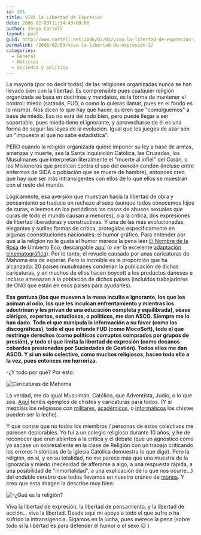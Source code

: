 ```yaml
---
id: 261
title: VIVA la Libertad de Expresión
date: 2006-02-03T11:34:43+00:00
author: Jorge Cortell
layout: post
guid: http://www.cortell.net/2006/02/03/viva-la-libertad-de-expresion-2/
permalink: /2006/02/03/viva-la-libertad-de-expresion-2/
categories:
  - General
  - Noticias
  - Sociedad y polí­tica
---
```

La mayorí­a (por no decir todas) de las religiones organizadas nunca se han llevado bien con la libertad. Es comprensible pues cualquier religión organizada se basa en doctrinas y mandatos, es la forma de mantener el control: miedo (satanás, FUD, o como lo quieras llamar, pues en el fondo es lo mismo). Nos dicen lo que hay que hacer, quieren que "comulguemos" a base de miedo. Eso no está del todo bien, pero puede llegar a ser soportable, pues miedo tiene el ignorante, y aprovecharse de él es una forma de seguir las leyes de la evolución. Igual que los juegos de azar son un "impuesto al que no sabe estadí­stica".

PERO cuando la religión organizada quiere imponer su ley a base de armas, amenzas y muerte, sea la Santa Inquisición Católica, las Cruzadas, los Musulmanes que interpretan literalmente el "muerte al infiel" del Corán, o los Misioneros que predican contra el uso del <s>concón</s> condón (incluso entre enfermos de SIDA o población que se muere de hambre), entonces creo que hay que ser más intransigentes con ellos de lo que ellos se muestran con el resto del mundo.

Lógicamente, esa aversión que muestran hacia la libertad de obra y pensamiento se traduce en rechazo al sexo (aunque todos conocemos hijos de curas, o leemos en los periódicos los casos de abusos sexuales que curas de todo el mundo causan a menores), o a la crí­tica, dos expresiones de libertad liberadoras y constructivas. Y una de las más evolucionadas, elegantes y sutiles formas de crí­tica, protegidas especí­ficamente en algunas coonstituciones nacionales: el humor gráfico. Para entender por qué a la religión no le gusta el humor merece la pena leer [El Nombre de la Rosa](http://es.wikipedia.org/wiki/El_nombre_de_la_rosa) de Umberto Eco, descargable [aquí­](http://ar.geocities.com/krnv_bweb/ndelarosa.zip) (o ver la excelente [adaptación cinematográfica](http://es.movies.yahoo.com/db/f/1/1/111870.html)). Por lo tanto, el revuelo causado por unas caricaturas de Mahoma era de esperar. Pero lo increí­ble es la proporción que ha alcanzado: 20 paí­ses musulmanes condenan la publicación de dichas caricaturas, y en muchos de ellos hacen boycott a los productos daneses e incluso amenazan a la población de dichos paí­ses (incluí­dos trabajadores de ONG que están en esos paí­ses para ayudarles).

**Esa gentuza (los que mueven a la masa inculta e ignorante, los que los animan al odio, los que les inculcan enfrentamiento y mientras los adoctrinan y les privan de una educación completa y equilibrada), séase clérigos, expertos, estudiosos, o polí­ticos, me dan ASCO. Siempre me lo han dado. Todo el que manipula la información a su favor (como las discográficas), todo el que infunde FUD (como Moco$oft), todo el que restringe derechos (como polí­ticos corruptos comprados por grupos de presión), y todo el que limita la libertad de expresión (como decanos cobardes presionados por Suciedades de Gestión). Todos ellos me dan ASCO. Y si un sólo colectivo, como muchos religiosos, hacen todo ello a la vez, pues entonces me horroriza.**

-¿Y todo por qué? Por esto:

![Caricaturas de Mahoma](http://ttd.cache.el-mundo.net/elmundo/imagenes/2006/02/02/1138900619_g_0.jpg)

La verdad, me da igual Musulmán, Católico, que Adventista, Judí­o, o lo que sea. [Aquí­](http://chistes.developers4web.com/chistes-de-religiosos) tenéis ejemplos de chistes y caricaturas para todos. (Y si mezcláis los religiosos con [militares](http://perso.wanadoo.es/estudioateo/humor/curasymilitares.htm), [académicos](http://perso.wanadoo.es/estudioateo/humor/catedratico.htm), o [informáticos](http://perso.wanadoo.es/estudioateo/humor/credo.htm) los chistes pueden ser la leche).

Y que conste que no todos los miembros / personas de estos colectivos me parecen deplorables. Yo fui a un colegio religioso durante 10 años, y he de reconocer que eran abiertos a la crí­tica y el debate (que un agnóstico como yo sacase un sobresaliente en la clase de Religión con un trabajo criticando los errores históricos de la Iglesia Católica demuestra lo que digo). Pero la religión, en sí­, y en su totalidad, no me parece más que una muestra de la ignoracia y miedo (necesidad de afferarse a algo, a una respuesta rápida, a una posibilidad de "inmortalidad", a una explicación de lo que nos ocurre...) del endeble cerebro que todos llevamos en nuestro cráneo de [monos](http://perso.wanadoo.es/estudioateo1/imagenes/humor/expresiones.gif). Y creo que esta imagen la describe muy bien:

![-¿Qué es la religión?](http://perso.wanadoo.es/estudioateo1/imagenes/humor/angel.gif)

Viva la libertad de expresión, la libertad de pensamiento, y la libertad de acción... viva la libertad. Desde aquí­ mi apoyo a todo el que sufre o ha sufrido la intransigencia. Sigamos en la lucha, pues merece la pena (sobre todo si la libertad es para defender el humor o el sexo 😉 )